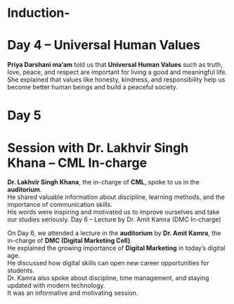 # Induction-
# Day 4 – Universal Human Values

**Priya Darshani ma’am** told us that **Universal Human Values** such as truth, love, peace, and respect are important for living a good and meaningful life.  
She explained that values like honesty, kindness, and responsibility help us become better human beings and build a peaceful society.
# Day 5
# Session with Dr. Lakhvir Singh Khana – CML In-charge

**Dr. Lakhvir Singh Khana**, the in-charge of **CML**, spoke to us in the **auditorium**.  
He shared valuable information about discipline, learning methods, and the importance of communication skills.  
His words were inspiring and motivated us to improve ourselves and take our studies seriously.
Day 6 – Lecture by Dr. Amit Kamra (DMC In-charge)

On Day 6, we attended a lecture in the **auditorium** by **Dr. Amit Kamra**, the in-charge of **DMC (Digital Marketing Cell)**.  
He explained the growing importance of **Digital Marketing** in today’s digital age.  
He discussed how digital skills can open new career opportunities for students.  
Dr. Kamra also spoke about discipline, time management, and staying updated with modern technology.  
It was an informative and motivating session.
